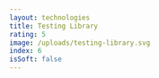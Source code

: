 ```yaml
---
layout: technologies
title: Testing Library
rating: 5
image: /uploads/testing-library.svg
index: 6
isSoft: false
---
```


